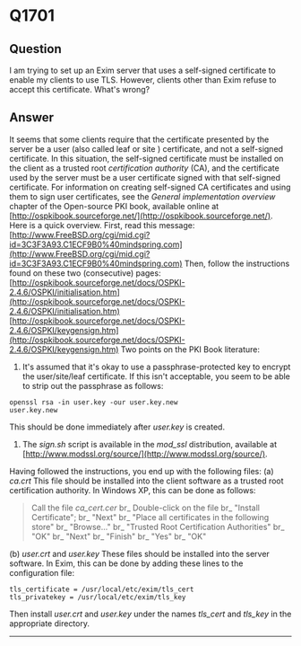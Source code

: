 Q1701
=====

Question
--------

I am trying to set up an Exim server that uses a self-signed certificate
to enable my clients to use TLS. However, clients other than Exim refuse
to accept this certificate. What's wrong?

Answer
------

It seems that some clients require that the certificate presented by the server be a user (also called  leaf or  site ) certificate, and not a self-signed certificate. In this situation, the
self-signed certificate must be installed on the client as a trusted
root *certification authority* (CA), and the certificate used by the
server must be a user certificate signed with that self-signed
certificate. For information on creating self-signed CA certificates and
using them to sign user certificates, see the *General implementation
overview* chapter of the Open-source PKI book, available online at
[http://ospkibook.sourceforge.net/](http://ospkibook.sourceforge.net/).
Here is a quick overview. First, read this message:
[http://www.FreeBSD.org/cgi/mid.cgi?id=3C3F3A93.C1ECF9B0%40mindspring.com](http://www.FreeBSD.org/cgi/mid.cgi?id=3C3F3A93.C1ECF9B0%40mindspring.com)
Then, follow the instructions found on these two (consecutive) pages:
[http://ospkibook.sourceforge.net/docs/OSPKI-2.4.6/OSPKI/initialisation.htm](http://ospkibook.sourceforge.net/docs/OSPKI-2.4.6/OSPKI/initialisation.htm)
[http://ospkibook.sourceforge.net/docs/OSPKI-2.4.6/OSPKI/keygensign.htm](http://ospkibook.sourceforge.net/docs/OSPKI-2.4.6/OSPKI/keygensign.htm)
Two points on the PKI Book literature:

1.  It's assumed that it's okay to use a passphrase-protected key to
    encrypt the user/site/leaf certificate. If this isn't acceptable,
    you seem to be able to strip out the passphrase as follows:

<!-- -->

    openssl rsa -in user.key -our user.key.new
    user.key.new

This should be done immediately after *user.key* is created.

1.  The *sign.sh* script is available in the *mod\_ssl* distribution,
    available at
    [http://www.modssl.org/source/](http://www.modssl.org/source/).

Having followed the instructions, you end up with the following files:
(a) *ca.crt* This file should be installed into the client software as a
trusted root certification authority. In Windows XP, this can be done as
follows:

> Call the file *ca\_cert.cer* br\_ Double-click on the file br\_
> "Install Certificate"; br\_ "Next" br\_ "Place all certificates in the
> following store" br\_ "Browse..." br\_ "Trusted Root Certification
> Authorities" br\_ "OK" br\_ "Next" br\_ "Finish" br\_ "Yes" br\_ "OK"

(b) *user.crt* and *user.key* These files should be installed into the
    server software. In Exim, this can be done by adding these lines to
    the configuration file:

<!-- -->

    tls_certificate = /usr/local/etc/exim/tls_cert
    tls_privatekey = /usr/local/etc/exim/tls_key

Then install *user.crt* and *user.key* under the names *tls\_cert* and
*tls\_key* in the appropriate directory.

* * * * *
